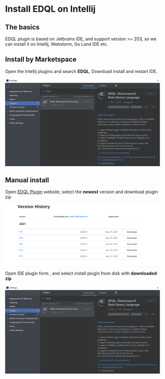 # Install EDQL on Intellij

## The basics

EDQL plugin is based on Jetbrains IDE, and support version >= 203, so we can install it on Intellij, Webstorm, Go Land IDE etc.

## Install by Marketspace

Open the Intellij plugins and search **EDQL**, Download install and restart IDE.

![](../.gitbook/assets/install-edql.png)

## Manual install

Open [EDQL Plugin](https://plugins.jetbrains.com/plugin/16364-edql-elasticsearch-data-query-language) website, select the **newest** version and download plugin zip

![](../.gitbook/assets/manual-install.png)

Open IDE plugin form , and select install plugin from disk with **downloaded zip**&#x20;

![](<../.gitbook/assets/install-edql (1).png>)
